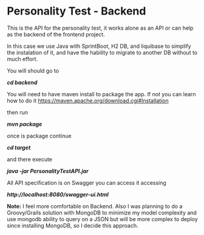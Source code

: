 # Personality Test - Backend

This is the API for the personality test, it works alone as an API or can help as the backend of the frontend project.

In this case we use Java with SprintBoot, H2 DB, and liquibase to simplify the instalation of it, and have the hability 
to migrate to another DB without to much effort.

You will should go to 

**_cd backend_**

You will need to have maven install to package the app. If not you can learn how to do it 
https://maven.apache.org/download.cgi#Installation

then run 

**_mvn package_**

once is package continue

**_cd target_**

and there execute

**_java -jar PersonalityTestAPI.jar_**

All API specification is on Swagger you can access it accessing

**_http://localhost:8080/swagger-ui.html_**

**Note:**
I feel more comfortable on Backend.
Also I was planning to do a Groovy/Grails solution with MongoDB to minimize my model complexity and use mongodb ability 
to query on a JSON but will be more complex to deploy since installing MongoDB, so I decide this approach.
